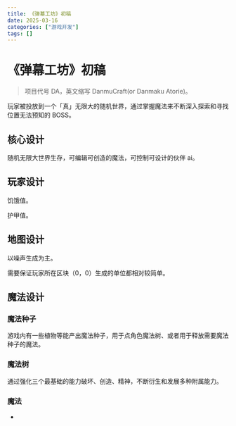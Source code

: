 ```yaml
---
title: 《弹幕工坊》初稿
date: 2025-03-16
categories: ["游戏开发"]
tags: []
---
```


# 《弹幕工坊》初稿

> 项目代号 DA，英文缩写 DanmuCraft(or Danmaku Atorie)。

玩家被投放到一个「真」无限大的随机世界，通过掌握魔法来不断深入探索和寻找位置无法预知的 BOSS。

## 核心设计

随机无限大世界生存，可编辑可创造的魔法，可控制可设计的伙伴 ai。

## 玩家设计

饥饿值。

护甲值。

## 地图设计

以噪声生成为主。

需要保证玩家所在区块（0，0）生成的单位都相对较简单。

## 魔法设计

### 魔法种子

游戏内有一些植物等能产出魔法种子，用于点角色魔法树、或者用于释放需要魔法种子的魔法。

### 魔法树

通过强化三个最基础的能力破坏、创造、精神，不断衍生和发展多种附属能力。

### 魔法

- 
